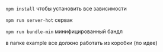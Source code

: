 ```npm install``` чтобы установить все зависимости

```npm run server-hot``` сервак

```npm run bundle-min``` минифицированный бандл

в папке example все должно работать из коробки (по идее)